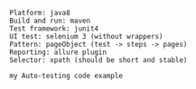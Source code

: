     Platform: java8
    Build and run: maven
    Test framework: junit4
    UI test: selenium 3 (without wrappers)
    Pattern: pageObject (test -> steps -> pages)
    Reporting: allure plugin
    Selector: xpath (should be short and stable)

    my Auto-testing code example
